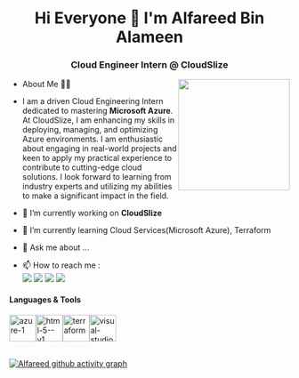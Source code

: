 
<h1 align="center"><b>Hi Everyone 👋  I'm Alfareed Bin Alameen</b></h1>

<h3 align="center"> Cloud Engineer Intern @ CloudSlize </h3>
<img align="right" width="200" height="200" src="https://www.esds.co.in/assets/images/public-cloud/scalable-secure-&-reliable-public-cloud.gif">

<!--
**Alfareed04/Alfareed04** is a ✨ _special_ ✨ repository because its `README.md` (this file) appears on your GitHub profile.

Here are some ideas to get you started:

- 🔭 I’m currently working on ...
- 🌱 I’m currently learning ...
- 👯 I’m looking to collaborate on ...
- 🤔 I’m looking for help with ...
- 💬 Ask me about ...
- 📫 How to reach me: ...
- 😄 Pronouns: ...
- ⚡ Fun fact: ...
-->
- About Me 🙋‍♂️
  
- I am a driven Cloud Engineering Intern dedicated to mastering **Microsoft Azure**. At CloudSlize, I am enhancing my skills in deploying, managing, and optimizing Azure environments. I am enthusiastic about engaging in real-world projects and keen to apply my practical experience to contribute to cutting-edge cloud solutions. I look forward to learning from industry experts and utilizing my abilities to make a significant impact in the field.

- 🔭 I’m currently working on **CloudSlize**
- 🌱 I’m currently learning Cloud Services(Microsoft Azure), Terraform

- 💬 Ask me about ...
- 📫 How to reach me :
<br/> <a href="mailto:alfareed845@gmail.com"><img src="https://img.shields.io/badge/Gmail-333333?style=for-the-badge&logo=gmail&logoColor=red" /></a>
[<img src="https://img.shields.io/badge/LinkedIn-0077B5?style=for-the-badge&logo=linkedin&logoColor=white" />](https://www.linkedin.com/in/#/)
[<img src="https://img.shields.io/badge/GitHub-100000?style=for-the-badge&logo=github&logoColor=white" />](https://github.com/Alfareed04/)
<a href="mailto:alfareed@cloudslize.com"><img src="https://img.shields.io/badge/Microsoft_Outlook-0078D4?style=for-the-badge&logo=microsoft-outlook&logoColor=white" /></a>

#### Languages & Tools</br>
<img width="48" height="48" src="https://img.icons8.com/fluency/48/azure-1.png" alt="azure-1"/><img width="48" height="48" src="https://img.icons8.com/color/48/html-5--v1.png" alt="html-5--v1"/><img width="48" height="48" src="https://img.icons8.com/color/48/terraform.png" alt="terraform"/><img width="48" height="48" src="https://img.icons8.com/fluency/48/visual-studio-code-2019.png" alt="visual-studio-code-2019"/>
</br></br>


[![Alfareed github activity graph](https://github-readme-activity-graph.vercel.app/graph?username=Alfareed04&bg_color=000000&color=ffffff&line=08a121&point=ffffff&area=true&hide_border=true)](https://github.com/ashutosh00710/github-readme-activity-graph)
